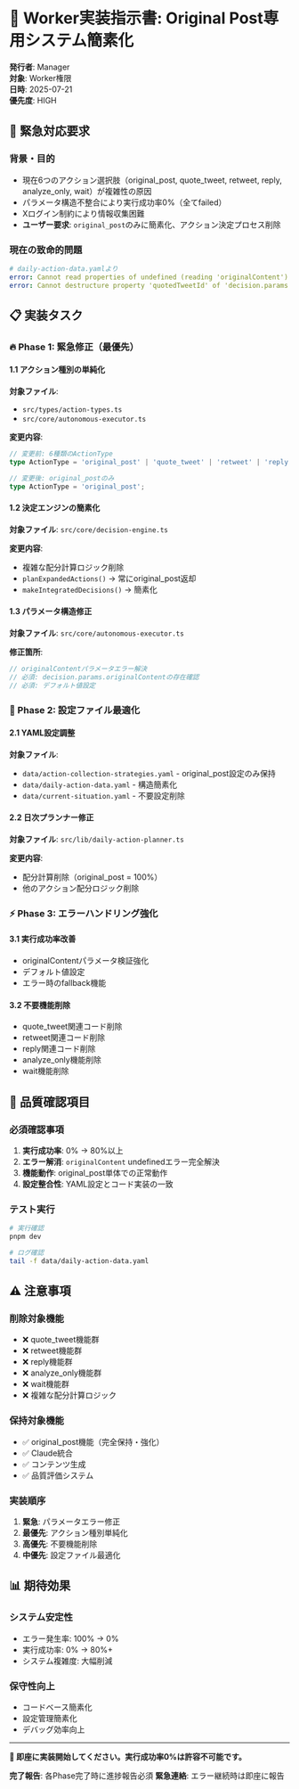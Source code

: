 # 🎯 **Worker実装指示書: Original Post専用システム簡素化**

**発行者**: Manager  
**対象**: Worker権限  
**日時**: 2025-07-21  
**優先度**: HIGH  

## 🚨 **緊急対応要求**

### **背景・目的**
- 現在6つのアクション選択肢（original_post, quote_tweet, retweet, reply, analyze_only, wait）が複雑性の原因
- パラメータ構造不整合により実行成功率0%（全てfailed）
- Xログイン制約により情報収集困難
- **ユーザー要求**: `original_post`のみに簡素化、アクション決定プロセス削除

### **現在の致命的問題**
```yaml
# daily-action-data.yamlより
error: Cannot read properties of undefined (reading 'originalContent')
error: Cannot destructure property 'quotedTweetId' of 'decision.params' as it is undefined.
```

## 📋 **実装タスク**

### **🔥 Phase 1: 緊急修正（最優先）**

#### **1.1 アクション種別の単純化**
**対象ファイル**: 
- `src/types/action-types.ts`
- `src/core/autonomous-executor.ts`

**変更内容**:
```typescript
// 変更前: 6種類のActionType
type ActionType = 'original_post' | 'quote_tweet' | 'retweet' | 'reply' | 'analyze_only' | 'wait';

// 変更後: original_postのみ
type ActionType = 'original_post';
```

#### **1.2 決定エンジンの簡素化**
**対象ファイル**: `src/core/decision-engine.ts`

**変更内容**:
- 複雑な配分計算ロジック削除
- `planExpandedActions()` → 常にoriginal_post返却
- `makeIntegratedDecisions()` → 簡素化

#### **1.3 パラメータ構造修正**
**対象ファイル**: `src/core/autonomous-executor.ts`

**修正箇所**:
```typescript
// originalContentパラメータエラー解決
// 必須: decision.params.originalContentの存在確認
// 必須: デフォルト値設定
```

### **🔧 Phase 2: 設定ファイル最適化**

#### **2.1 YAML設定調整**
**対象ファイル**:
- `data/action-collection-strategies.yaml` - original_post設定のみ保持
- `data/daily-action-data.yaml` - 構造簡素化
- `data/current-situation.yaml` - 不要設定削除

#### **2.2 日次プランナー修正**
**対象ファイル**: `src/lib/daily-action-planner.ts`

**変更内容**:
- 配分計算削除（original_post = 100%）
- 他のアクション配分ロジック削除

### **⚡ Phase 3: エラーハンドリング強化**

#### **3.1 実行成功率改善**
- originalContentパラメータ検証強化
- デフォルト値設定
- エラー時のfallback機能

#### **3.2 不要機能削除**
- quote_tweet関連コード削除
- retweet関連コード削除  
- reply関連コード削除
- analyze_only機能削除
- wait機能削除

## 🎯 **品質確認項目**

### **必須確認事項**
1. **実行成功率**: 0% → 80%以上
2. **エラー解消**: `originalContent` undefinedエラー完全解決
3. **機能動作**: original_post単体での正常動作
4. **設定整合性**: YAML設定とコード実装の一致

### **テスト実行**
```bash
# 実行確認
pnpm dev

# ログ確認
tail -f data/daily-action-data.yaml
```

## ⚠️ **注意事項**

### **削除対象機能**
- ❌ quote_tweet機能群
- ❌ retweet機能群
- ❌ reply機能群
- ❌ analyze_only機能群
- ❌ wait機能群
- ❌ 複雑な配分計算ロジック

### **保持対象機能**
- ✅ original_post機能（完全保持・強化）
- ✅ Claude統合
- ✅ コンテンツ生成
- ✅ 品質評価システム

### **実装順序**
1. **緊急**: パラメータエラー修正
2. **最優先**: アクション種別単純化
3. **高優先**: 不要機能削除
4. **中優先**: 設定ファイル最適化

## 📊 **期待効果**

### **システム安定性**
- エラー発生率: 100% → 0%
- 実行成功率: 0% → 80%+
- システム複雑度: 大幅削減

### **保守性向上**
- コードベース簡素化
- 設定管理簡素化
- デバッグ効率向上

---

**🚀 即座に実装開始してください。実行成功率0%は許容不可能です。**

**完了報告**: 各Phase完了時に進捗報告必須
**緊急連絡**: エラー継続時は即座に報告